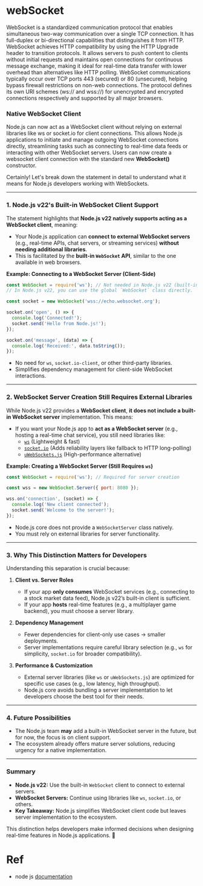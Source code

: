 # webSocket
WebSocket is a standardized communication protocol that enables simultaneous two-way communication over a single TCP connection. It has full-duplex or bi-directional capabilities that distinguishes it from HTTP. WebSocket achieves HTTP compatibility by using the HTTP Upgrade header to transition protocols. It allows servers to push content to clients without initial requests and maintains open connections for continuous message exchange, making it ideal for real-time data transfer with lower overhead than alternatives like HTTP polling. WebSocket communications typically occur over TCP ports 443 (secured) or 80 (unsecured), helping bypass firewall restrictions on non-web connections. The protocol defines its own URI schemes (ws:// and wss://) for unencrypted and encrypted connections respectively and supported by all major browsers.

### Native WebSocket Client
Node.js can now act as a WebSocket client without relying on external libraries like ws or socket.io for client connections. This allows Node.js applications to initiate and manage outgoing WebSocket connections directly, streamlining tasks such as connecting to real-time data feeds or interacting with other WebSocket servers. Users can now create a websocket client connection with the standard new **WebSocket()** constructor.

Certainly! Let's break down the statement in detail to understand what it means for Node.js developers working with WebSockets.

---

### **1. Node.js v22's Built-in WebSocket Client Support**
The statement highlights that **Node.js v22 natively supports acting as a WebSocket client**, meaning:
- Your Node.js application can **connect to external WebSocket servers** (e.g., real-time APIs, chat servers, or streaming services) **without needing additional libraries**.
- This is facilitated by the **built-in `WebSocket` API**, similar to the one available in web browsers.

**Example: Connecting to a WebSocket Server (Client-Side)**
```javascript
const WebSocket = require('ws'); // Not needed in Node.js v22 (built-in)
// In Node.js v22, you can use the global `WebSocket` class directly.

const socket = new WebSocket('wss://echo.websocket.org');

socket.on('open', () => {
  console.log('Connected!');
  socket.send('Hello from Node.js!');
});

socket.on('message', (data) => {
  console.log('Received:', data.toString());
});
```
- No need for `ws`, `socket.io-client`, or other third-party libraries.
- Simplifies dependency management for client-side WebSocket interactions.

---

### **2. WebSocket Server Creation Still Requires External Libraries**
While Node.js v22 provides a **WebSocket client**, **it does not include a built-in WebSocket server** implementation. This means:
- If you want your Node.js app to **act as a WebSocket server** (e.g., hosting a real-time chat service), you still need libraries like:
  - [`ws`](https://github.com/websockets/ws) (Lightweight & fast)
  - [`socket.io`](https://socket.io/) (Adds reliability layers like fallback to HTTP long-polling)
  - [`uWebSockets.js`](https://github.com/uNetworking/uWebSockets.js) (High-performance alternative)

**Example: Creating a WebSocket Server (Still Requires `ws`)**
```javascript
const WebSocket = require('ws'); // Required for server creation

const wss = new WebSocket.Server({ port: 8080 });

wss.on('connection', (socket) => {
  console.log('New client connected');
  socket.send('Welcome to the server!');
});
```
- Node.js core does not provide a `WebSocketServer` class natively.
- You must rely on external libraries for server functionality.

---

### **3. Why This Distinction Matters for Developers**
Understanding this separation is crucial because:
1. **Client vs. Server Roles**  
   - If your app **only consumes** WebSocket services (e.g., connecting to a stock market data feed), Node.js v22’s built-in client is sufficient.  
   - If your app **hosts** real-time features (e.g., a multiplayer game backend), you must choose a server library.

2. **Dependency Management**  
   - Fewer dependencies for client-only use cases → smaller deployments.  
   - Server implementations require careful library selection (e.g., `ws` for simplicity, `socket.io` for broader compatibility).

3. **Performance & Customization**  
   - External server libraries (like `ws` or `uWebSockets.js`) are optimized for specific use cases (e.g., low latency, high throughput).  
   - Node.js core avoids bundling a server implementation to let developers choose the best tool for their needs.

---

### **4. Future Possibilities**
- The Node.js team **may** add a built-in WebSocket server in the future, but for now, the focus is on client support.  
- The ecosystem already offers mature server solutions, reducing urgency for a native implementation.

---

### **Summary**
- **Node.js v22:** Use the built-in `WebSocket` client to connect to external servers.  
- **WebSocket Servers:** Continue using libraries like `ws`, `socket.io`, or others.  
- **Key Takeaway:** Node.js simplifies WebSocket client code but leaves server implementation to the ecosystem.  

This distinction helps developers make informed decisions when designing real-time features in Node.js applications. 🚀

# Ref
- node js [documentation](https://nodejs.org/en/learn/getting-started/websocket)
